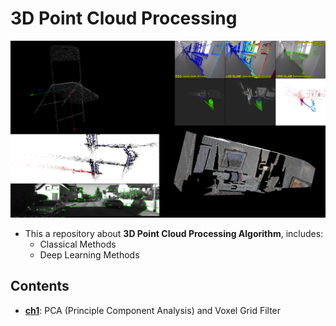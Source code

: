# 3D Point Cloud Processing # 

![image](image/pcp.png) 

- This a repository about **3D Point Cloud Processing Algorithm**, includes: 
    - Classical Methods  
    - Deep Learning Methods 

## Contents 
- [**ch1**](https://github.com/zha0ming1e/3D_Point_Cloud_Processing/tree/main/ch1): PCA (Principle Component Analysis) and Voxel Grid Filter 

